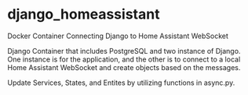 # django_homeassistant
Docker Container Connecting Django to Home Assistant WebSocket


Django Container that includes PostgreSQL and two instance of Django.  One instance is for the application, and the other is to connect to a local Home Assistant WebSocket and create objects based on the messages.

Update Services, States, and Entites by utilizing functions in async.py.
